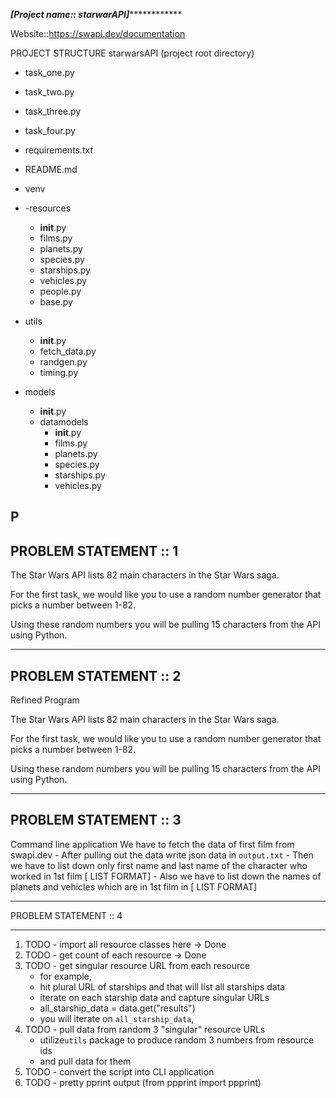 

***********************[Project name:: starwarAPI]***********************************

Website::https://swapi.dev/documentation


PROJECT STRUCTURE
starwarsAPI (project root directory)

  - task_one.py 
  - task_two.py
  - task_three.py
  - task_four.py
  - requirements.txt
  - README.md 
  - venv  
  - -resources
      - __init__.py
      - films.py
      - planets.py 
      - species.py
      - starships.py
      - vehicles.py
      - people.py
      - base.py

  - utils
      - __init__.py
      - fetch_data.py
      - randgen.py
      - timing.py
  - models
      - __init__.py
      - datamodels
          - __init__.py
          - films.py
          - planets.py 
          - species.py
          - starships.py
          - vehicles.py

P
----------------------
PROBLEM STATEMENT :: 1
----------------------
The Star Wars API lists 82 main characters in the Star Wars saga.

For the first task, we would like you to use a random number generator
that picks a number between 1-82.

Using these random numbers you will be pulling 15 characters
from the API using Python.
____________________________
PROBLEM STATEMENT :: 2
-----------------------------
Refined Program

The Star Wars API lists 82 main characters in the Star Wars saga.

For the first task, we would like you to use a random number generator
that picks a number between 1-82.

Using these random numbers you will be pulling 15 characters
from the API using Python.

____________________________
PROBLEM STATEMENT :: 3
-----------------------------
Command line application
 We have to fetch the data of first film from swapi.dev
    - After pulling out the data write json data in `output.txt`
        - Then we have to list down only first name and last name of the character who worked in 1st film [ LIST FORMAT]
        - Also we have to list down the names of planets and vehicles which are in 1st film in [ LIST FORMAT]

_______________________________
PROBLEM STATEMENT :: 4
______________________________

1. TODO - import all resource classes here -> Done
2. TODO - get count of each resource       -> Done
3. TODO - get singular resource URL from each resource
    - for example,
    - hit plural URL of starships and that will list all starships data
    - iterate on each starship data and capture singular URLs
    - all_starship_data = data.get("results")
    - you will iterate on `all_starship_data`,
4. TODO - pull data from random 3 "singular" resource URLs
    - utilize`utils` package to produce random 3 numbers from resource ids
    - and pull data for them
5. TODO - convert the script into CLI application
6. TODO - pretty pprint output (from ppprint import ppprint)



